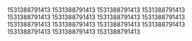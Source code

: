 1531388791413
1531388791413
1531388791413
1531388791413
1531388791413
1531388791413
1531388791413
1531388791413
1531388791413
1531388791413
1531388791413
1531388791413
1531388791413
1531388791413
1531388791413